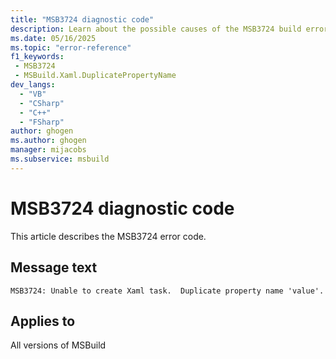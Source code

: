 ```yaml
---
title: "MSB3724 diagnostic code"
description: Learn about the possible causes of the MSB3724 build error, and get troubleshooting tips.
ms.date: 05/16/2025
ms.topic: "error-reference"
f1_keywords:
 - MSB3724
 - MSBuild.Xaml.DuplicatePropertyName
dev_langs:
  - "VB"
  - "CSharp"
  - "C++"
  - "FSharp"
author: ghogen
ms.author: ghogen
manager: mijacobs
ms.subservice: msbuild
---
```


# MSB3724 diagnostic code

<!-- :::ErrorDefinitionDescription::: -->
<!-- :::editable-content name="introDescription"::: -->
This article describes the MSB3724 error code.
<!-- :::editable-content-end::: -->

## Message text

<!-- :::editable-content name="messageText"::: -->
`MSB3724: Unable to create Xaml task.  Duplicate property name 'value'.`
<!-- :::editable-content-end::: -->
<!-- MSB3724: Unable to create Xaml task.  Duplicate property name '{0}'. -->

<!-- :::editable-content name="postOutputDescription"::: -->
<!--
{StrBegin="MSB3724: "}
-->
<!-- :::editable-content-end::: -->
<!-- :::ErrorDefinitionDescription-end::: -->

## Applies to

All versions of MSBuild
